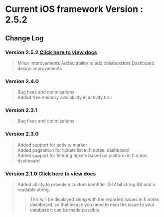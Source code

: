 

# Current iOS framework Version : 2.5.2

## Change Log
### Version 2.5.2 [Click here to view docs](https://finotes.github.io/2018/02/02/java-docs)
> Minor improvements
> Added ability to add collaborators
> Dashboard design improvements

### Version 2.4.0 
> Bug fixes and optimizations  
> Added free memory availability in activity trail

### Version 2.3.1 
> Bug fixes and optimizations  

### Version 2.3.0 
> Added support for activity marker  
> Added pagination for tickets list in fi.notes. dashboard  
> Added support for filtering tickets based on platform in fi.notes. dashboard

### Version 2.1.0 [Click here to view docs](https://finotes.github.io/2018/01/19/ios-docs)

> Added ability to provide a custom identifier (512 bit string ID) and a readable string.   
>> This will be displayed along with the reported issues in fi.notes dashboard, so that incase you need to map the issue to your database it can be made possible.


